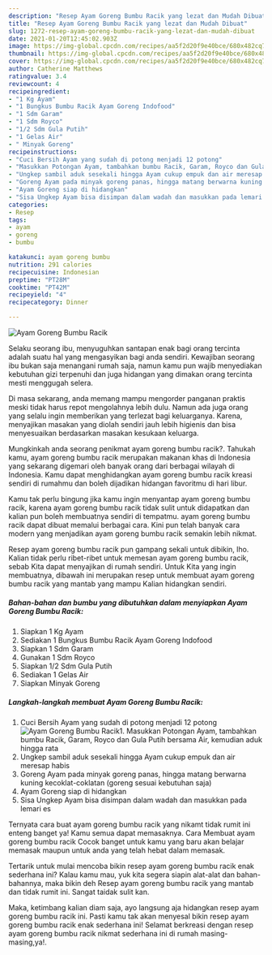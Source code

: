 ```yaml
---
description: "Resep Ayam Goreng Bumbu Racik yang lezat dan Mudah Dibuat"
title: "Resep Ayam Goreng Bumbu Racik yang lezat dan Mudah Dibuat"
slug: 1272-resep-ayam-goreng-bumbu-racik-yang-lezat-dan-mudah-dibuat
date: 2021-01-20T12:45:02.903Z
image: https://img-global.cpcdn.com/recipes/aa5f2d20f9e40bce/680x482cq70/ayam-goreng-bumbu-racik-foto-resep-utama.jpg
thumbnail: https://img-global.cpcdn.com/recipes/aa5f2d20f9e40bce/680x482cq70/ayam-goreng-bumbu-racik-foto-resep-utama.jpg
cover: https://img-global.cpcdn.com/recipes/aa5f2d20f9e40bce/680x482cq70/ayam-goreng-bumbu-racik-foto-resep-utama.jpg
author: Catherine Matthews
ratingvalue: 3.4
reviewcount: 4
recipeingredient:
- "1 Kg Ayam"
- "1 Bungkus Bumbu Racik Ayam Goreng Indofood"
- "1 Sdm Garam"
- "1 Sdm Royco"
- "1/2 Sdm Gula Putih"
- "1 Gelas Air"
- " Minyak Goreng"
recipeinstructions:
- "Cuci Bersih Ayam yang sudah di potong menjadi 12 potong"
- "Masukkan Potongan Ayam, tambahkan bumbu Racik, Garam, Royco dan Gula Putih bersama Air, kemudian aduk hingga rata"
- "Ungkep sambil aduk sesekali hingga Ayam cukup empuk dan air meresap habis"
- "Goreng Ayam pada minyak goreng panas, hingga matang berwarna kuning kecoklat-coklatan (goreng sesuai kebutuhan saja)"
- "Ayam Goreng siap di hidangkan"
- "Sisa Ungkep Ayam bisa disimpan dalam wadah dan masukkan pada lemari es"
categories:
- Resep
tags:
- ayam
- goreng
- bumbu

katakunci: ayam goreng bumbu 
nutrition: 291 calories
recipecuisine: Indonesian
preptime: "PT28M"
cooktime: "PT42M"
recipeyield: "4"
recipecategory: Dinner

---
```



![Ayam Goreng Bumbu Racik](https://img-global.cpcdn.com/recipes/aa5f2d20f9e40bce/680x482cq70/ayam-goreng-bumbu-racik-foto-resep-utama.jpg)

Selaku seorang ibu, menyuguhkan santapan enak bagi orang tercinta adalah suatu hal yang mengasyikan bagi anda sendiri. Kewajiban seorang ibu bukan saja menangani rumah saja, namun kamu pun wajib menyediakan kebutuhan gizi terpenuhi dan juga hidangan yang dimakan orang tercinta mesti menggugah selera.

Di masa  sekarang, anda memang mampu mengorder panganan praktis meski tidak harus repot mengolahnya lebih dulu. Namun ada juga orang yang selalu ingin memberikan yang terlezat bagi keluarganya. Karena, menyajikan masakan yang diolah sendiri jauh lebih higienis dan bisa menyesuaikan berdasarkan masakan kesukaan keluarga. 



Mungkinkah anda seorang penikmat ayam goreng bumbu racik?. Tahukah kamu, ayam goreng bumbu racik merupakan makanan khas di Indonesia yang sekarang digemari oleh banyak orang dari berbagai wilayah di Indonesia. Kamu dapat menghidangkan ayam goreng bumbu racik kreasi sendiri di rumahmu dan boleh dijadikan hidangan favoritmu di hari libur.

Kamu tak perlu bingung jika kamu ingin menyantap ayam goreng bumbu racik, karena ayam goreng bumbu racik tidak sulit untuk didapatkan dan kalian pun boleh membuatnya sendiri di tempatmu. ayam goreng bumbu racik dapat dibuat memalui berbagai cara. Kini pun telah banyak cara modern yang menjadikan ayam goreng bumbu racik semakin lebih nikmat.

Resep ayam goreng bumbu racik pun gampang sekali untuk dibikin, lho. Kalian tidak perlu ribet-ribet untuk memesan ayam goreng bumbu racik, sebab Kita dapat menyajikan di rumah sendiri. Untuk Kita yang ingin membuatnya, dibawah ini merupakan resep untuk membuat ayam goreng bumbu racik yang mantab yang mampu Kalian hidangkan sendiri.

<!--inarticleads1-->

##### Bahan-bahan dan bumbu yang dibutuhkan dalam menyiapkan Ayam Goreng Bumbu Racik:

1. Siapkan 1 Kg Ayam
1. Sediakan 1 Bungkus Bumbu Racik Ayam Goreng Indofood
1. Siapkan 1 Sdm Garam
1. Gunakan 1 Sdm Royco
1. Siapkan 1/2 Sdm Gula Putih
1. Sediakan 1 Gelas Air
1. Siapkan  Minyak Goreng




<!--inarticleads2-->

##### Langkah-langkah membuat Ayam Goreng Bumbu Racik:

1. Cuci Bersih Ayam yang sudah di potong menjadi 12 potong
<img src="https://img-global.cpcdn.com/steps/39d248d2ea9f420e/160x128cq70/ayam-goreng-bumbu-racik-langkah-memasak-1-foto.jpg" alt="Ayam Goreng Bumbu Racik">1. Masukkan Potongan Ayam, tambahkan bumbu Racik, Garam, Royco dan Gula Putih bersama Air, kemudian aduk hingga rata
1. Ungkep sambil aduk sesekali hingga Ayam cukup empuk dan air meresap habis
1. Goreng Ayam pada minyak goreng panas, hingga matang berwarna kuning kecoklat-coklatan (goreng sesuai kebutuhan saja)
1. Ayam Goreng siap di hidangkan
1. Sisa Ungkep Ayam bisa disimpan dalam wadah dan masukkan pada lemari es




Ternyata cara buat ayam goreng bumbu racik yang nikamt tidak rumit ini enteng banget ya! Kamu semua dapat memasaknya. Cara Membuat ayam goreng bumbu racik Cocok banget untuk kamu yang baru akan belajar memasak maupun untuk anda yang telah hebat dalam memasak.

Tertarik untuk mulai mencoba bikin resep ayam goreng bumbu racik enak sederhana ini? Kalau kamu mau, yuk kita segera siapin alat-alat dan bahan-bahannya, maka bikin deh Resep ayam goreng bumbu racik yang mantab dan tidak rumit ini. Sangat taidak sulit kan. 

Maka, ketimbang kalian diam saja, ayo langsung aja hidangkan resep ayam goreng bumbu racik ini. Pasti kamu tak akan menyesal bikin resep ayam goreng bumbu racik enak sederhana ini! Selamat berkreasi dengan resep ayam goreng bumbu racik nikmat sederhana ini di rumah masing-masing,ya!.

